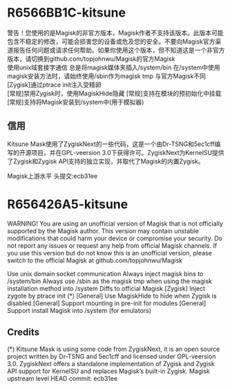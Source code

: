 # R6566BB1C-kitsune

警告！您使用的是Magisk的非官方版本，Magisk作者不支持该版本。此版本可能包含不稳定的修改，可能会损害您的设备或危及您的安全。不要向Magisk官方渠道报告任何问题或请求任何帮助。如果你使用这个版本，但不知道这是一个非官方版本，请切换到github.com/topjohnwu/Magisk的官方Magisk        
 使用unix域套接字通信 总是将magisk媒体夹插入/system/bin 在/system中使用magisk安装方法时，请始终使用/sbin作为magisk tmp 与官方Magisk不同[Zygisk]通过ptrace init注入受精卵         
[常规]禁用Zygisk时，使用MagiskHide隐藏 [常规]支持在模块的预初始化中挂载 [常规]支持将Magisk安装到/system中(用于模拟器)       
## 信用 
Kitsune Mask使用了ZygiskNext的一些代码，这是一个由Dr-TSNG和5ec1cff编写的开源项目，并在GPL-veersion 3.0下获得许可。ZygiskNext为KernelSU提供了Zygisk和Zygisk API支持的独立实现，并取代了Magisk的内置Zygisk。      

Magisk上游水平 头提交:ecb31ee      

# R656426A5-kitsune

WARNING! You are using an unofficial version of Magisk that is not officially supported by the Magisk author. This version may contain unstable modifications that could harm your device or compromise your security. Do not report any issues or request any help from official Magisk channels. If you use this version but do not know this is an unofficial version, please switch to the official Magisk at github.com/topjohnwu/Magisk

Use unix domain socket communication
Always inject magisk bins to /system/bin
Always use /sbin as the magisk tmp when using the magisk installation method into /system
Diffs to official Magisk
[Zygisk] Inject zygote by ptrace init (*)
[General] Use MagiskHide to hide when Zygisk is disabled
[General] Support mounting in pre-init for modules
[General] Support install Magisk into /system (for emulators)
## Credits
(*) Kitsune Mask is using some code from ZygiskNext, it is an open source project written by Dr-TSNG and 5ec1cff and licensed under GPL-veersion 3.0. ZygiskNext offers a standalone implementation of Zygisk and Zygisk API support for KernelSU and replaces Magisk’s built-in Zygisk.
Magisk upstream level
HEAD commit: ecb31ee